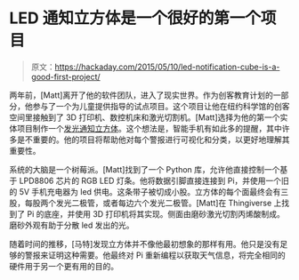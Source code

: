 # LED 通知立方体是一个很好的第一个项目

> 原文：<https://hackaday.com/2015/05/10/led-notification-cube-is-a-good-first-project/>

两年前，[Matt]离开了他的软件团队，进入了现实世界。作为创客教育计划的一部分，他参与了一个为儿童提供指导的试点项目。这个项目让他在纽约科学馆的创客空间里接触到了 3D 打印机、数控机床和激光切割机。[Matt]选择为他的第一个实体项目制作一个[发光通知立方体](http://achariam.com/prototyping/ "notification cube")。这个想法是，智能手机有如此多的提醒，其中许多是不重要的。他的项目将帮助他对每个警报进行可视化和分类，以更好地理解其重要性。

系统的大脑是一个树莓派。[Matt]找到了一个 Python 库，允许他直接控制一个基于 LPD8806 芯片的 RGB LED 灯条。他将数据引脚直接连接到 Pi，并使用一个旧的 5V 手机充电器为 led 供电。这条带子被切成小股。立方体的每个面最终会有三股，每股两个发光二极管，或者每边六个发光二极管。[Matt]在 Thingiverse 上找到了 Pi 的底座，并使用 3D 打印机将其实现。侧面由磨砂激光切割丙烯酸制成。磨砂外观有助于分散 led 发出的光。

随着时间的推移，[马特]发现立方体并不像他最初想象的那样有用。他只是没有足够的警报来证明这种需要。他最终对 Pi 重新编程以获取天气信息，将完全相同的硬件用于另一个更有用的目的。